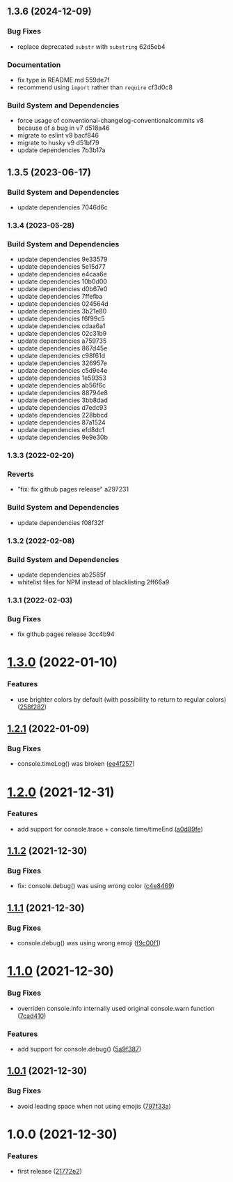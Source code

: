 ## 1.3.6 (2024-12-09)

### Bug Fixes

* replace deprecated `substr` with `substring` 62d5eb4

### Documentation

* fix type in README.md 559de7f
* recommend using `import` rather than `require` cf3d0c8

### Build System and Dependencies

* force usage of conventional-changelog-conventionalcommits v8 because of a bug in v7 d518a46
* migrate to eslint v9 bacf846
* migrate to husky v9 d51bf79
* update dependencies 7b3b17a

## 1.3.5 (2023-06-17)


### Build System and Dependencies

* update dependencies 7046d6c

### 1.3.4 (2023-05-28)


### Build System and Dependencies

* update dependencies 9e33579
* update dependencies 5e15d77
* update dependencies e4caa6e
* update dependencies 10b0d00
* update dependencies d0b67e0
* update dependencies 7ffefba
* update dependencies 024564d
* update dependencies 3b21e80
* update dependencies f6f99c5
* update dependencies cdaa6a1
* update dependencies 02c31b9
* update dependencies a759735
* update dependencies 867d45e
* update dependencies c98f61d
* update dependencies 326957e
* update dependencies c5d9e4e
* update dependencies 1e59353
* update dependencies ab56f6c
* update dependencies 88794e8
* update dependencies 3bb8dad
* update dependencies d7edc93
* update dependencies 228bbcd
* update dependencies 87a1524
* update dependencies efd8dc1
* update dependencies 9e9e30b

### 1.3.3 (2022-02-20)


### Reverts

* "fix: fix github pages release" a297231


### Build System and Dependencies

* update dependencies f08f32f

### 1.3.2 (2022-02-08)


### Build System and Dependencies

* update dependencies ab2585f
* whitelist files for NPM instead of blacklisting 2ff66a9

### 1.3.1 (2022-02-03)


### Bug Fixes

* fix github pages release 3cc4b94

# [1.3.0](https://github.com/chrisEff/colour-console/compare/v1.2.1...v1.3.0) (2022-01-10)


### Features

* use brighter colors by default (with possibility to return to regular colors) ([258f282](https://github.com/chrisEff/colour-console/commit/258f282881f99ebbc63901685dbacc57795b7c2c))

## [1.2.1](https://github.com/chrisEff/colour-console/compare/v1.2.0...v1.2.1) (2022-01-09)


### Bug Fixes

* console.timeLog() was broken ([ee4f257](https://github.com/chrisEff/colour-console/commit/ee4f25740ac913846e7aeb94cfaaab5c82ed0059))

# [1.2.0](https://github.com/chrisEff/colour-console/compare/v1.1.2...v1.2.0) (2021-12-31)


### Features

* add support for console.trace + console.time/timeEnd ([a0d89fe](https://github.com/chrisEff/colour-console/commit/a0d89fecce0c8c7372fb6221f84df374e630d707))

## [1.1.2](https://github.com/chrisEff/colour-console/compare/v1.1.1...v1.1.2) (2021-12-30)


### Bug Fixes

* fix: console.debug() was using wrong color ([c4e8469](https://github.com/chrisEff/colour-console/commit/c4e8469ff025339bc7b2c2c19aa724c1253f9c4e))

## [1.1.1](https://github.com/chrisEff/colour-console/compare/v1.1.0...v1.1.1) (2021-12-30)


### Bug Fixes

* console.debug() was using wrong emoji ([f9c00f1](https://github.com/chrisEff/colour-console/commit/f9c00f18a34a73f5739f169577d979d74a8fb9f7))

# [1.1.0](https://github.com/chrisEff/colour-console/compare/v1.0.1...v1.1.0) (2021-12-30)


### Bug Fixes

* overriden console.info internally used original console.warn function ([7cad410](https://github.com/chrisEff/colour-console/commit/7cad4106c3c0f5399196d6fa39376153f4c2fb52))


### Features

* add support for console.debug() ([5a9f387](https://github.com/chrisEff/colour-console/commit/5a9f387866ced7729237c0c6bb871169222f34b5))

## [1.0.1](https://github.com/chrisEff/colour-console/compare/v1.0.0...v1.0.1) (2021-12-30)


### Bug Fixes

* avoid leading space when not using emojis ([797f33a](https://github.com/chrisEff/colour-console/commit/797f33a41f03f76cb3a2a26e0a2b24e7e2f28730))

# 1.0.0 (2021-12-30)


### Features

* first release ([21772e2](https://github.com/chrisEff/colour-console/commit/21772e22a441d5770b26c393fd36f064a956f541))
